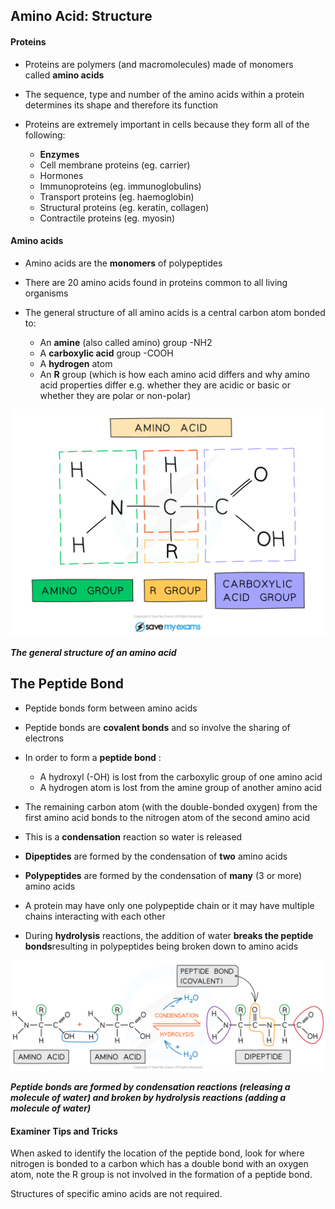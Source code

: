 ## Amino Acid: Structure

#### Proteins

* Proteins are polymers (and macromolecules) made of monomers called **amino acids**
* The sequence, type and number of the amino acids within a protein determines its shape and therefore its function
* Proteins are extremely important in cells because they form all of the following:

  + **Enzymes**
  + Cell membrane proteins (eg. carrier)
  + Hormones
  + Immunoproteins (eg. immunoglobulins)
  + Transport proteins (eg. haemoglobin)
  + Structural proteins (eg. keratin, collagen)
  + Contractile proteins (eg. myosin)

#### Amino acids

* Amino acids are the **monomers** of polypeptides
* There are 20 amino acids found in proteins common to all living organisms
* The general structure of all amino acids is a central carbon atom bonded to:

  + An **amine** (also called amino) group -NH2
  + A **carboxylic acid** group -COOH
  + A **hydrogen** atom
  + An **R** group (which is how each amino acid differs and why amino acid properties differ e.g. whether they are acidic or basic or whether they are polar or non-polar)

![Amino acid groups](Amino-acid-groups.png)

***The general structure of an amino acid***

## The Peptide Bond

* Peptide bonds form between amino acids
* Peptide bonds are **covalent bonds** and so involve the sharing of electrons
* In order to form a **peptide bond** :

  + A hydroxyl (-OH) is lost from the carboxylic group of one amino acid
  + A hydrogen atom is lost from the amine group of another amino acid
* The remaining carbon atom (with the double-bonded oxygen) from the first amino acid bonds to the nitrogen atom of the second amino acid
* This is a **condensation** reaction so water is released
* **Dipeptides** are formed by the condensation of **two** amino acids
* **Polypeptides** are formed by the condensation of **many** (3 or more) amino acids
* A protein may have only one polypeptide chain or it may have multiple chains interacting with each other
* During **hydrolysis** reactions, the addition of water **breaks the peptide bonds**resulting in polypeptides being broken down to amino acids

![Dipeptide formation](Dipeptide-formation.png)

***Peptide bonds are formed by condensation reactions (releasing a molecule of water) and broken by hydrolysis reactions (adding a molecule of water)***

#### Examiner Tips and Tricks

When asked to identify the location of the peptide bond, look for where nitrogen is bonded to a carbon which has a double bond with an oxygen atom, note the R group is not involved in the formation of a peptide bond.

Structures of specific amino acids are not required.